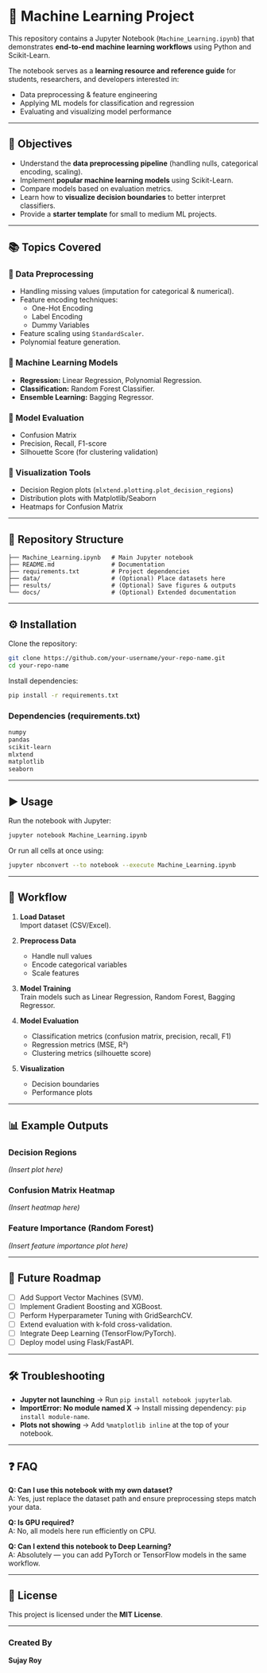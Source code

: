 # 📘 Machine Learning Project

This repository contains a Jupyter Notebook (`Machine_Learning.ipynb`) that demonstrates **end-to-end machine learning workflows** using Python and Scikit-Learn.  

The notebook serves as a **learning resource and reference guide** for students, researchers, and developers interested in:  
- Data preprocessing & feature engineering  
- Applying ML models for classification and regression  
- Evaluating and visualizing model performance  

---

## 🎯 Objectives  
- Understand the **data preprocessing pipeline** (handling nulls, categorical encoding, scaling).  
- Implement **popular machine learning models** using Scikit-Learn.  
- Compare models based on evaluation metrics.  
- Learn how to **visualize decision boundaries** to better interpret classifiers.  
- Provide a **starter template** for small to medium ML projects.  

---

## 📚 Topics Covered  

### 🔹 Data Preprocessing  
- Handling missing values (imputation for categorical & numerical).  
- Feature encoding techniques:  
  - One-Hot Encoding  
  - Label Encoding  
  - Dummy Variables  
- Feature scaling using `StandardScaler`.  
- Polynomial feature generation.  

### 🔹 Machine Learning Models  
- **Regression:** Linear Regression, Polynomial Regression.  
- **Classification:** Random Forest Classifier.  
- **Ensemble Learning:** Bagging Regressor.  

### 🔹 Model Evaluation  
- Confusion Matrix  
- Precision, Recall, F1-score  
- Silhouette Score (for clustering validation)  

### 🔹 Visualization Tools  
- Decision Region plots (`mlxtend.plotting.plot_decision_regions`)  
- Distribution plots with Matplotlib/Seaborn  
- Heatmaps for Confusion Matrix  

---

## 📂 Repository Structure  

```
├── Machine_Learning.ipynb   # Main Jupyter notebook
├── README.md                # Documentation
├── requirements.txt         # Project dependencies
├── data/                    # (Optional) Place datasets here
├── results/                 # (Optional) Save figures & outputs
└── docs/                    # (Optional) Extended documentation
```

---

## ⚙️ Installation  

Clone the repository:  

```bash
git clone https://github.com/your-username/your-repo-name.git
cd your-repo-name
```

Install dependencies:  

```bash
pip install -r requirements.txt
```

### Dependencies (requirements.txt)  
```txt
numpy
pandas
scikit-learn
mlxtend
matplotlib
seaborn
```

---

## ▶️ Usage  

Run the notebook with Jupyter:  

```bash
jupyter notebook Machine_Learning.ipynb
```

Or run all cells at once using:  

```bash
jupyter nbconvert --to notebook --execute Machine_Learning.ipynb
```

---

## 🔄 Workflow  

1. **Load Dataset**  
   Import dataset (CSV/Excel).  

2. **Preprocess Data**  
   - Handle null values  
   - Encode categorical variables  
   - Scale features  

3. **Model Training**  
   Train models such as Linear Regression, Random Forest, Bagging Regressor.  

4. **Model Evaluation**  
   - Classification metrics (confusion matrix, precision, recall, F1)  
   - Regression metrics (MSE, R²)  
   - Clustering metrics (silhouette score)  

5. **Visualization**  
   - Decision boundaries  
   - Performance plots  

---

## 📊 Example Outputs  

### Decision Regions  
*(Insert plot here)*  

### Confusion Matrix Heatmap  
*(Insert heatmap here)*  

### Feature Importance (Random Forest)  
*(Insert feature importance plot here)*  

---

## 🚀 Future Roadmap  

- [ ] Add Support Vector Machines (SVM).  
- [ ] Implement Gradient Boosting and XGBoost.  
- [ ] Perform Hyperparameter Tuning with GridSearchCV.  
- [ ] Extend evaluation with k-fold cross-validation.  
- [ ] Integrate Deep Learning (TensorFlow/PyTorch).  
- [ ] Deploy model using Flask/FastAPI.  

---

## 🛠️ Troubleshooting  

- **Jupyter not launching** → Run `pip install notebook jupyterlab`.  
- **ImportError: No module named X** → Install missing dependency: `pip install module-name`.  
- **Plots not showing** → Add `%matplotlib inline` at the top of your notebook.  

---

## ❓ FAQ  

**Q: Can I use this notebook with my own dataset?**  
A: Yes, just replace the dataset path and ensure preprocessing steps match your data.  

**Q: Is GPU required?**  
A: No, all models here run efficiently on CPU.  

**Q: Can I extend this notebook to Deep Learning?**  
A: Absolutely — you can add PyTorch or TensorFlow models in the same workflow.  

---

## 📜 License  

This project is licensed under the **MIT License**.  

---
### Created By
**Sujay Roy**
